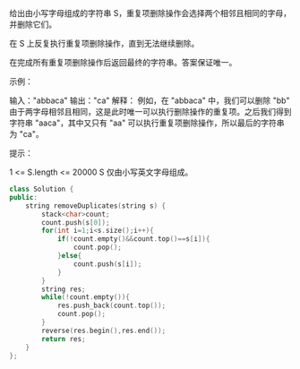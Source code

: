 给出由小写字母组成的字符串 S，重复项删除操作会选择两个相邻且相同的字母，并删除它们。

在 S 上反复执行重复项删除操作，直到无法继续删除。

在完成所有重复项删除操作后返回最终的字符串。答案保证唯一。

 

示例：

输入："abbaca"
输出："ca"
解释：
例如，在 "abbaca" 中，我们可以删除 "bb" 由于两字母相邻且相同，这是此时唯一可以执行删除操作的重复项。之后我们得到字符串 "aaca"，其中又只有 "aa" 可以执行重复项删除操作，所以最后的字符串为 "ca"。


提示：

1 <= S.length <= 20000
S 仅由小写英文字母组成。

```cpp
class Solution {
public:
    string removeDuplicates(string s) {
        stack<char>count;
        count.push(s[0]);
        for(int i=1;i<s.size();i++){
            if(!count.empty()&&count.top()==s[i]){
                count.pop();
            }else{
                count.push(s[i]);
            }
        }
        string res;
        while(!count.empty()){
            res.push_back(count.top());
            count.pop();
        }
        reverse(res.begin(),res.end());
        return res;
    }
};
```

